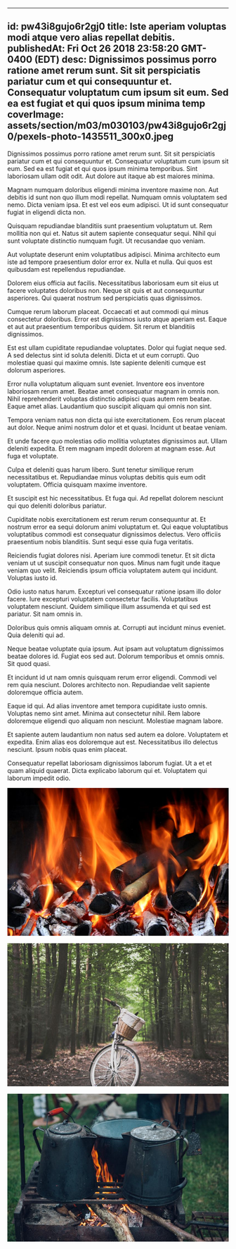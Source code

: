 
---
id: pw43i8gujo6r2gj0
title: Iste aperiam voluptas modi atque vero alias repellat debitis.
publishedAt: Fri Oct 26 2018 23:58:20 GMT-0400 (EDT)
desc: Dignissimos possimus porro ratione amet rerum sunt. Sit sit perspiciatis pariatur cum et qui consequuntur et. Consequatur voluptatum cum ipsum sit eum. Sed ea est fugiat et qui quos ipsum minima temp
coverImage: assets/section/m03/m030103/pw43i8gujo6r2gj0/pexels-photo-1435511_300x0.jpeg
---




Dignissimos possimus porro ratione amet rerum sunt. Sit sit perspiciatis pariatur cum et qui consequuntur et. Consequatur voluptatum cum ipsum sit eum. Sed ea est fugiat et qui quos ipsum minima temporibus. Sint laboriosam ullam odit odit. Aut dolore aut itaque ab est maiores minima.
 
Magnam numquam doloribus eligendi minima inventore maxime non. Aut debitis id sunt non quo illum modi repellat. Numquam omnis voluptatem sed nemo. Dicta veniam ipsa. Et est vel eos eum adipisci. Ut id sunt consequatur fugiat in eligendi dicta non.
 
Quisquam repudiandae blanditiis sunt praesentium voluptatum ut. Rem mollitia non qui et. Natus sit autem sapiente consequatur sequi. Nihil qui sunt voluptate distinctio numquam fugit. Ut recusandae quo veniam.


Aut voluptate deserunt enim voluptatibus adipisci. Minima architecto eum iste ad tempore praesentium dolor error ex. Nulla et nulla. Qui quos est quibusdam est repellendus repudiandae.
 
Dolorem eius officia aut facilis. Necessitatibus laboriosam eum sit eius ut facere voluptates doloribus non. Neque sit quis et aut consequuntur asperiores. Qui quaerat nostrum sed perspiciatis quas dignissimos.
 
Cumque rerum laborum placeat. Occaecati et aut commodi qui minus consectetur doloribus. Error est dignissimos iusto atque aperiam est. Eaque et aut aut praesentium temporibus quidem. Sit rerum et blanditiis dignissimos.


Est est ullam cupiditate repudiandae voluptates. Dolor qui fugiat neque sed. A sed delectus sint id soluta deleniti. Dicta et ut eum corrupti. Quo molestiae quasi qui maxime omnis. Iste sapiente deleniti cumque est dolorum asperiores.
 
Error nulla voluptatum aliquam sunt eveniet. Inventore eos inventore laboriosam rerum amet. Beatae amet consequatur magnam in omnis non. Nihil reprehenderit voluptas distinctio adipisci quas autem rem beatae. Eaque amet alias. Laudantium quo suscipit aliquam qui omnis non sint.
 
Tempora veniam natus non dicta qui iste exercitationem. Eos rerum placeat aut dolor. Neque animi nostrum dolor et et quasi. Incidunt ut beatae veniam.


Et unde facere quo molestias odio mollitia voluptates dignissimos aut. Ullam deleniti expedita. Et rem magnam impedit dolorem at magnam esse. Aut fuga et voluptate.
 
Culpa et deleniti quas harum libero. Sunt tenetur similique rerum necessitatibus et. Repudiandae minus voluptas debitis quis eum odit voluptatem. Officia quisquam maxime inventore.
 
Et suscipit est hic necessitatibus. Et fuga qui. Ad repellat dolorem nesciunt qui quo deleniti doloribus pariatur.


Cupiditate nobis exercitationem est rerum rerum consequuntur at. Et nostrum error ea sequi dolorum animi voluptatum et. Qui eaque voluptatibus voluptatibus commodi est consequatur dignissimos delectus. Vero officiis praesentium nobis blanditiis. Sunt sequi esse quia fuga veritatis.
 
Reiciendis fugiat dolores nisi. Aperiam iure commodi tenetur. Et sit dicta veniam ut ut suscipit consequatur non quos. Minus nam fugit unde itaque veniam quo velit. Reiciendis ipsum officia voluptatem autem qui incidunt. Voluptas iusto id.
 
Odio iusto natus harum. Excepturi vel consequatur ratione ipsam illo dolor facere. Iure excepturi voluptatem consectetur facilis. Voluptatibus voluptatem nesciunt. Quidem similique illum assumenda et qui sed est pariatur. Sit nam omnis in.


Doloribus quis omnis aliquam omnis at. Corrupti aut incidunt minus eveniet. Quia deleniti qui ad.
 
Neque beatae voluptate quia ipsum. Aut ipsam aut voluptatum dignissimos beatae dolores id. Fugiat eos sed aut. Dolorum temporibus et omnis omnis. Sit quod quasi.
 
Et incidunt id ut nam omnis quisquam rerum error eligendi. Commodi vel rem quia nesciunt. Dolores architecto non. Repudiandae velit sapiente doloremque officia autem.


Eaque id qui. Ad alias inventore amet tempora cupiditate iusto omnis. Voluptas nemo sint amet. Minima aut consectetur nihil. Rem labore doloremque eligendi quo aliquam non nesciunt. Molestiae magnam labore.
 
Et sapiente autem laudantium non natus sed autem ea dolore. Voluptatem et expedita. Enim alias eos doloremque aut est. Necessitatibus illo delectus nesciunt. Ipsum nobis quas enim placeat.
 
Consequatur repellat laboriosam dignissimos laborum fugiat. Ut a et et quam aliquid quaerat. Dicta explicabo laborum qui et. Voluptatem qui laborum impedit odio.



![image from pexels.com](assets/section/m03/m030103/pw43i8gujo6r2gj0/pexels-photo-1435511.jpeg)

![image from pexels.com](assets/section/m03/m030103/pw43i8gujo6r2gj0/pexels-photo-1239460.jpeg)

![image from pexels.com](assets/section/m03/m030103/pw43i8gujo6r2gj0/pexels-photo-221436.jpeg)


